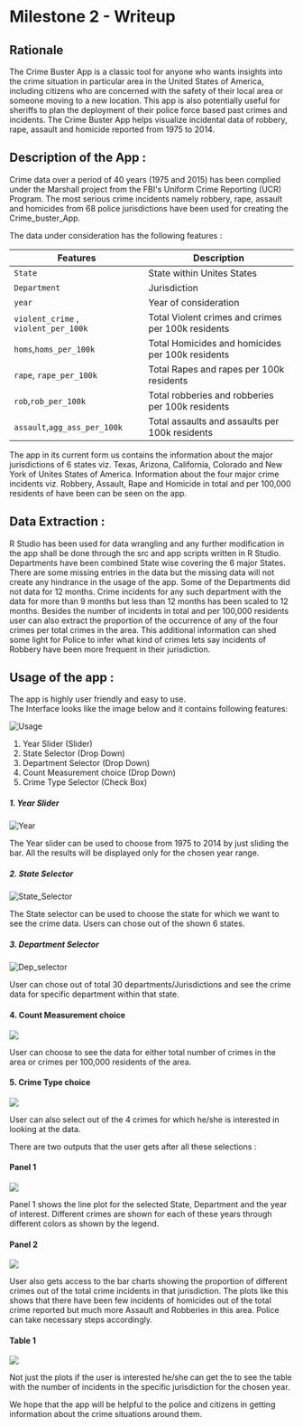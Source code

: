
# Milestone 2 - Writeup

## Rationale

The Crime Buster App is a classic tool for anyone who wants insights into the crime situation in particular area in the United States of America, including citizens who are concerned with the safety of their local area or someone moving to a new location. This app is also potentially useful for sheriffs to plan the deployment of their police force based past crimes and incidents. The Crime Buster App helps visualize incidental data of robbery, rape, assault and homicide reported from 1975 to 2014.

## Description of the App :

Crime data over a period of 40 years (1975 and 2015) has been complied under the Marshall project from the FBI's Uniform Crime Reporting (UCR) Program. The most serious crime incidents namely robbery, rape, assault and homicides from 68
police jurisdictions have been used for creating the Crime_buster_App.

The data under consideration has the following features :

| Features   | Description   |
|---|---|
|`State`   | State within Unites States  |
|`Department`   |  Jurisdiction  |
| `year`  |  Year of consideration |
| `violent_crime` , `violent_per_100k`  | Total Violent crimes and crimes per 100k residents  |
| `homs`,`homs_per_100k`  | Total Homicides and homicides per 100k residents |
| `rape`, `rape_per_100k`  | Total Rapes and rapes per 100k residents   |
|  `rob`,`rob_per_100k` |  Total robberies and robberies per 100k residents  |
|`assault`,`agg_ass_per_100k`| Total assaults and assaults per 100k residents  |

The app in its current form us contains the information about the major jurisdictions of 6 states viz. Texas, Arizona, California, Colorado and New York of Unites States of America.
Information about the four major crime incidents viz. Robbery, Assault, Rape and Homicide in total and per 100,000 residents of have been can be seen on the app.

## Data Extraction :

R Studio has been used for data wrangling and any further modification in the app shall be done through the src and app scripts written in R Studio. Departments have been combined State
wise covering the 6 major States. There are some missing entries in the data but the missing data will not create any hindrance in the usage of the app. Some of the Departments did not
data for 12 months. Crime incidents for any such department with the data for more than 9 months but less than 12 months has been scaled to 12 months. Besides the number of incidents in total
and per 100,000 residents user can also extract the proportion of the occurrence of any of the four crimes per total crimes in the area. This additional information can shed some light for
Police to infer what kind of crimes lets say incidents of Robbery have been more frequent in their jurisdiction.

## Usage of the app :

The app is highly user friendly and easy to use. <br> The Interface looks like the image below and it contains following features:

![Usage](/figure/CromeBusters_App.PNG)

1. Year Slider (Slider)
2. State Selector (Drop Down)
3. Department Selector (Drop Down)
4. Count Measurement choice (Drop Down)
5. Crime Type Selector (Check Box)

##### 1. Year Slider

![Year](/figure/Year_Slider.PNG)

The Year slider can be used to choose from 1975 to 2014 by just sliding the bar. All the
results will be displayed only for the chosen year range.

##### 2. State Selector

![State_Selector](/figure/State_Selector_1.PNG)

The State selector can be used to choose the state for which we want to see the crime data.
Users can chose out of the shown 6 states.

##### 3. Department Selector

![Dep_selector](/figure/Dep_Selector.PNG)

User can chose out of total 30 departments/Jurisdictions and see the crime data for specific department within that state.

#### 4. Count Measurement choice

![](/figure/Count_Measure.PNG)

User can choose to see the data for either total number of crimes in the area or crimes per 100,000 residents of the area.

#### 5. Crime Type choice

![](/figure/Crime_type.PNG)

User can also select out of the 4 crimes for which he/she is interested in looking at the data.

There are two outputs that the user gets after all these selections :

#### Panel 1

![](/figure/Crime_Line_Plot.PNG)

Panel 1 shows the line plot for the selected State, Department and the year of interest. Different
crimes are shown for each of these years through different colors as shown by the legend.

#### Panel 2

![](/figure/Usage1.PNG)

User also gets access to the bar charts showing the proportion of different crimes out of the
total crime incidents in that jurisdiction.
The plots like this shows that there have been few incidents of homicides out of the total crime reported
but much more Assault and Robberies in this area. Police can take necessary steps accordingly.

#### Table 1

![](/figure/Table.PNG)

Not just the plots if the user is interested he/she can get the to see the table with the number of incidents in the specific
jurisdiction for the chosen year.

We hope that the app will be helpful to the police and citizens in getting information
about the crime situations around them.
